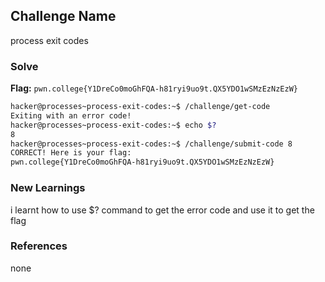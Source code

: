 ## Challenge Name
process exit codes

### Solve
**Flag:** `pwn.college{Y1DreCo0moGhFQA-h81ryi9uo9t.QX5YDO1wSMzEzNzEzW}`

```bash
hacker@processes~process-exit-codes:~$ /challenge/get-code
Exiting with an error code!
hacker@processes~process-exit-codes:~$ echo $?
8
hacker@processes~process-exit-codes:~$ /challenge/submit-code 8
CORRECT! Here is your flag:
pwn.college{Y1DreCo0moGhFQA-h81ryi9uo9t.QX5YDO1wSMzEzNzEzW}
```

### New Learnings
i learnt how to use $? command to get the error code and use it to get the flag

### References 
none
